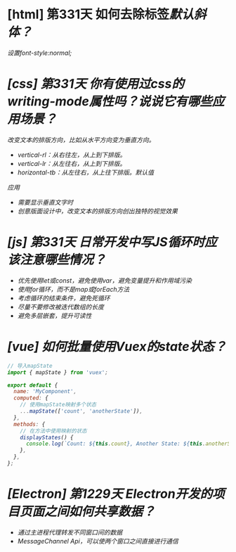 # [html] 第331天 如何去除标签<i>默认斜体？

设置font-style:normal;

# [css] 第331天 你有使用过css的writing-mode属性吗？说说它有哪些应用场景？

改变文本的排版方向，比如从水平方向变为垂直方向。
- vertical-rl：从右往左，从上到下排版。
- vertical-lr：从左往右，从上到下排版。
- horizontal-tb：从左往右，从上往下排版。默认值

应用
- 需要显示垂直文字时
- 创意版面设计中，改变文本的排版方向创出独特的视觉效果

# [js] 第331天 日常开发中写JS循环时应该注意哪些情况？

- 优先使用let或const，避免使用var，避免变量提升和作用域污染
- 使用for循环，而不是map或forEach方法
- 考虑循环的结束条件，避免死循环
- 尽量不要修改被迭代数组的长度
- 避免多层嵌套，提升可读性

# [vue] 如何批量使用Vuex的state状态？

```javascript
// 导入mapState
import { mapState } from 'vuex';

export default {
  name: 'MyComponent',
  computed: {
    // 使用mapState映射多个状态
    ...mapState(['count', 'anotherState']),
  },
  methods: {
    // 在方法中使用映射的状态
    displayStates() {
      console.log(`Count: ${this.count}, Another State: ${this.anotherState}`);
    },
  },
};

```

# [Electron] 第1229天 Electron开发的项目页面之间如何共享数据？

- 通过主进程代理转发不同窗口间的数据
- MessageChannel Api，可以使两个窗口之间直接进行通信
